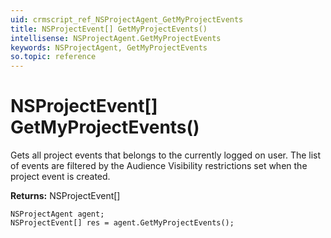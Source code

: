 ```yaml
---
uid: crmscript_ref_NSProjectAgent_GetMyProjectEvents
title: NSProjectEvent[] GetMyProjectEvents()
intellisense: NSProjectAgent.GetMyProjectEvents
keywords: NSProjectAgent, GetMyProjectEvents
so.topic: reference
---
```


# NSProjectEvent[] GetMyProjectEvents()

Gets all project events that belongs to the currently logged on user. The list of events are filtered by the Audience Visibility restrictions set when the project event is created.

**Returns:** NSProjectEvent[]

```crmscript
NSProjectAgent agent;
NSProjectEvent[] res = agent.GetMyProjectEvents();
```

